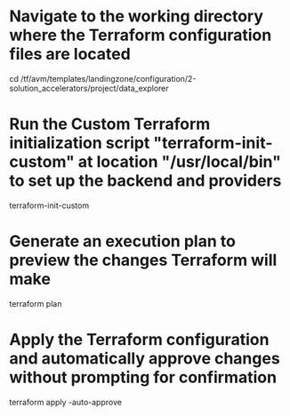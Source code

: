 # Navigate to the working directory where the Terraform configuration files are located
cd /tf/avm/templates/landingzone/configuration/2-solution_accelerators/project/data_explorer

# Run the Custom Terraform initialization script "terraform-init-custom" at location "/usr/local/bin" to set up the backend and providers
terraform-init-custom

# Generate an execution plan to preview the changes Terraform will make
terraform plan

# Apply the Terraform configuration and automatically approve changes without prompting for confirmation
terraform apply -auto-approve